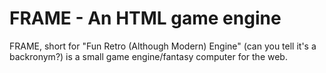 # FRAME - An HTML game engine

FRAME, short for "Fun Retro (Although Modern) Engine" (can you tell it's a backronym?)
is a small game engine/fantasy computer for the web.
